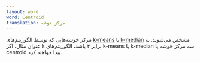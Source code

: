 ```yaml
---
layout: word
word: Centroid
translation: مرکز خوشه
---
```


مرکز خوشه‌هایی که توسط الگوریتم‌های [k-means](/K/k-means) یا [k-median](/K/k-median/) مشخص می‌شوند. به عنوان مثال، اگر k برابر ۳ باشد، الگوریتم‌های ‌k-means یا k-median سه مرکز خوشه یا centroid پیدا خواهند کرد.
